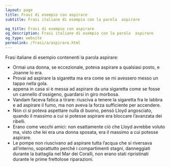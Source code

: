 ```yaml
---
layout: page
title: Frasi di esempio con aspirare 
subtitle: Frasi italiane di esempio con la parola  aspirare

og_title: Frasi di esempio con aspirare 
og_description: Frasi italiane di esempio con la parola  aspirare
og_type: website
permalink: /frasi/a/aspirare.html
---
```


Frasi italiane di esempio contenenti la parola aspirare:


- Ormai una donna, se eccezionale, poteva aspirare a qualsiasi posto, e Joanne lo era.
- Provai ad aspirare la sigaretta ma era come se mi avessero messo un tappo nella gola.
- appena in casa si è messa ad aspirare da una sigaretta come se fosse un cannello d'ossigeno, guardarsi in giro morbosa.
- Vandam faceva fatica a tirare: riusciva a tenere la sigaretta fra le labbra e ad aspirare il fumo, ma non aveva la forza sufficiente per accendere.
- Non ci si poteva aspettare nulla di buono, pensò Lloyd angosciato, quando il massimo a cui si potesse aspirare era bloccare l’avanzata dei ribelli.
- Erano come vecchi amici: non esattamente ciò che Lloyd avrebbe voluto ma, visto che lei era una donna sposata, era il massimo a cui potesse aspirare.
- Le pompe non riuscivano ad aspirare tutta l’acqua che si riversava all’interno, soprattutto perché i compartimenti stagni, danneggiati durante la battaglia nel Mar dei Coralli, non erano stati ripristinati durante le prime frettolose riparazioni.
